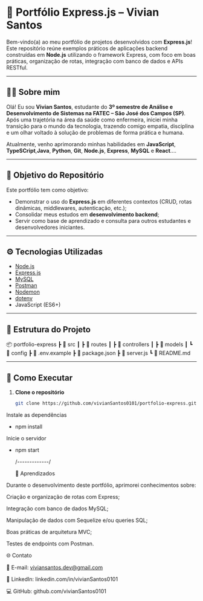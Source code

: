 # 🚀 Portfólio Express.js – Vivian Santos

Bem-vindo(a) ao meu portfólio de projetos desenvolvidos com **Express.js**!  
Este repositório reúne exemplos práticos de aplicações backend construídas em **Node.js** utilizando o framework Express, com foco em boas práticas, organização de rotas, integração com banco de dados e APIs RESTful.

---

## 👩‍💻 Sobre mim

Olá! Eu sou **Vivian Santos**, estudante do **3º semestre de Análise e Desenvolvimento de Sistemas na FATEC – São José dos Campos (SP)**.  
Após uma trajetória na área da saúde como enfermeira, iniciei minha transição para o mundo da tecnologia, trazendo comigo empatia, disciplina e um olhar voltado à solução de problemas de forma prática e humana.

Atualmente, venho aprimorando minhas habilidades em **JavaScript**, **TypeSCript**,**Java**, **Python**, **Git**, **Node.js**, **Express**, **MySQL** e **React**....

---

## 🧩 Objetivo do Repositório

Este portfólio tem como objetivo:
- Demonstrar o uso do **Express.js** em diferentes contextos (CRUD, rotas dinâmicas, middlewares, autenticação, etc.);
- Consolidar meus estudos em **desenvolvimento backend**;
- Servir como base de aprendizado e consulta para outros estudantes e desenvolvedores iniciantes.

---

## ⚙️ Tecnologias Utilizadas

- [Node.js](https://nodejs.org/)
- [Express.js](https://expressjs.com/)
- [MySQL](https://www.mysql.com/)
- [Postman](https://www.postman.com/)
- [Nodemon](https://www.npmjs.com/package/nodemon)
- [dotenv](https://www.npmjs.com/package/dotenv)
- JavaScript (ES6+)

---

## 📁 Estrutura do Projeto

📦 portfolio-express
┣ 📂 src
┃ ┣ 📂 routes
┃ ┣ 📂 controllers
┃ ┣ 📂 models
┃ ┗ 📂 config
┣ 📜 .env.example
┣ 📜 package.json
┣ 📜 server.js
┗ 📜 README.md


---

## 🚀 Como Executar

1. **Clone o repositório**
   ```bash
   git clone https://github.com/vivianSantos0101/portfolio-express.git


  Instale as dependências

  - npm install

  Inicie o servidor

  - npm start

    /-------------/

    🧠 Aprendizados

Durante o desenvolvimento deste portfólio, aprimorei conhecimentos sobre:

Criação e organização de rotas com Express;

Integração com banco de dados MySQL;

Manipulação de dados com Sequelize e/ou queries SQL;

Boas práticas de arquitetura MVC;

Testes de endpoints com Postman.

   🌐 Contato


📧 E-mail: viviansantos.dev@gmail.com

💼 LinkedIn: linkedin.com/in/vivianSantos0101

💻 GitHub: github.com/vivianSantos0101


